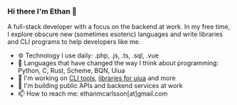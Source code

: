 ### Hi there I'm Ethan 👋

A full-stack developer with a focus on the backend at work. In my free time, I explore obscure new (sometimes esoteric) languages and write libraries and CLI programs to help developers like me. 

- ⚙️ Technology I use daily: .php, .js, .ts, .sql, .vue
- 📖 Languages that have changed the way I think about programming: Python, C, Rust, Scheme, BQN, Uiua
- 🔭 I'm working on [CLI tools](https://github.com/ethancarlsson/openapi-to-hurl), [libraries for uiua](https://github.com/ethancarlsson/assert_it.ua) and more
- 💼 I'm building public APIs and backend services at work
- 📫 How to reach me: ethanmcarlsson[at]gmail.com
